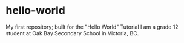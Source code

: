 # hello-world
My first repository; built for the "Hello World" Tutorial
I am a grade 12 student at Oak Bay Secondary School in Victoria, BC. 
